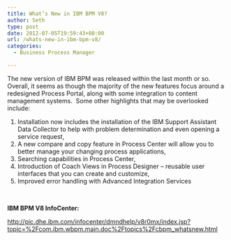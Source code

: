 ```yaml
---
title: What’s New in IBM BPM V8?
author: Seth
type: post
date: 2012-07-05T19:59:43+00:00
url: /whats-new-in-ibm-bpm-v8/
categories:
  - Business Process Manager

---
```

The new version of IBM BPM was released within the last month or so.  Overall, it seems as though the majority of the new features focus around a redesigned Process Portal, along with some integration to content management systems.  Some other highlights that may be overlooked include:

  1. Installation now includes the installation of the IBM Support Assistant Data Collector to help with problem determination and even opening a service request,
  2. A new compare and copy feature in Process Center will allow you to better manage your changing process applications,
  3. Searching capabilities in Process Center,
  4. Introduction of Coach Views in Process Designer &#8211; reusable user interfaces that you can create and customize,
  5. Improved error handling with Advanced Integration Services

&nbsp;

**IBM BPM V8 InfoCenter:**

<http://pic.dhe.ibm.com/infocenter/dmndhelp/v8r0mx/index.jsp?topic=%2Fcom.ibm.wbpm.main.doc%2Ftopics%2Fcbpm_whatsnew.html>